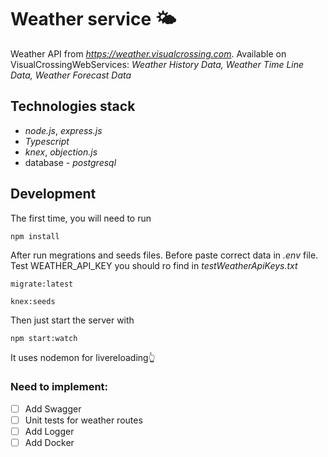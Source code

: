 # Weather service 🌤

Weather API from *https://weather.visualcrossing.com*.
Available on VisualCrossingWebServices: *Weather History Data, Weather Time Line Data, Weather Forecast Data* 

## Technologies stack
- *node.js*, *express.js*
- *Typescript*
- *knex*, *objection.js*
- database - *postgresql*
## Development

The first time, you will need to run

```
npm install
```

After run megrations and seeds files. Before paste correct data in *.env* file. Test WEATHER_API_KEY you should ro find in *testWeatherApiKeys.txt*

```
migrate:latest

knex:seeds
```

Then just start the server with

```
npm start:watch
```
It uses nodemon for livereloading👆


### Need to implement:
- [ ] Add Swagger
- [ ] Unit tests for weather routes
- [ ] Add Logger
- [ ] Add Docker

